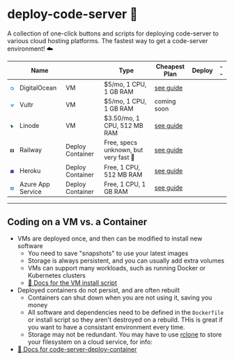# deploy-code-server 🚀

A collection of one-click buttons and scripts for deploying code-server to various cloud hosting platforms. The fastest way to get a code-server environment! ☁️

|                                                                                                                 | Name              |                  | Type                                  | Cheapest Plan                                            | Deploy | --  |
| --------------------------------------------------------------------------------------------------------------- | ----------------- | ---------------- | ------------------------------------- | -------------------------------------------------------- | ------ | --- |
| [![DigitalOcean](img/logo/digitalocean.png)](https://digitalocean.com)                                          | DigitalOcean      | VM               | $5/mo, 1 CPU, 1 GB RAM                | [see guide](guides/digitalocean.md)                      |
| [![Vultr](img/logo/vultr.png)](https://vultr.com)                                                               | Vultr             | VM               | $5/mo, 1 CPU, 1 GB RAM                | coming soon                                              |
| [![Linode](img/logo/linode.png)](https://linode.com)                                                            | Linode            | VM               | $3.50/mo, 1 CPU, 512 MB RAM           | [see guide](guides/linode.md)                            |
| [![Railway](img/logo/railway.png)](https://railway.aop)                                                         | Railway           | Deploy Container | Free, specs unknown, but very fast 🚀 | [see guide](guides/railway.md)                           |
| [![Heroku](img/logo/heroku.png)](https://heroku.com)                                                            | Heroku            | Deploy Container | Free, 1 CPU, 512 MB RAM               | [see guide](guides/heroku.md)                            |
| [![Azure App Service](img/logo/azure-app-service.png)](https://azure.microsoft.com/en-us/services/app-service/) | Azure App Service | Deploy Container | Free, 1 CPU, 1 GB RAM                 | [see guide](https://github.com/bencdr/code-server-azure) |

---

## Coding on a VM vs. a Container

- VMs are deployed once, and then can be modified to install new software
  - You need to save "snapshots" to use your latest images
  - Storage is always persistent, and you can usually add extra volumes
  - VMs can support many workloads, such as running Docker or Kubernetes clusters
  - [👀 Docs for the VM install script](deploy-vm/)
- Deployed containers do not persist, and are often rebuilt
  - Containers can shut down when you are not using it, saving you money
  - All software and dependencies need to be defined in the `Dockerfile` or install script so they aren't destroyed on a rebuild. THis is great if you want to have a consistant environment every time.
  - Storage may not be redundant. You may have to use [rclone](https://rclone.org/) to store your filesystem on a cloud service, for info:
- [📄 Docs for code-server-deploy-container](deploy-container/)
